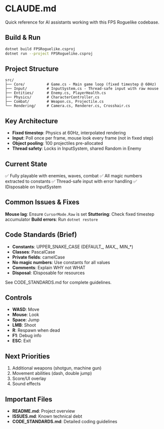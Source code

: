 # CLAUDE.md

Quick reference for AI assistants working with this FPS Roguelike codebase.

## Build & Run
```bash
dotnet build FPSRoguelike.csproj
dotnet run --project FPSRoguelike.csproj
```

## Project Structure
```
src/
├── Core/          # Game.cs - Main game loop (fixed timestep @ 60Hz)
├── Input/         # InputSystem.cs - Thread-safe input with raw mouse
├── Entities/      # Enemy.cs, PlayerHealth.cs
├── Physics/       # CharacterController.cs
├── Combat/        # Weapon.cs, Projectile.cs
└── Rendering/     # Camera.cs, Renderer.cs, Crosshair.cs
```

## Key Architecture
- **Fixed timestep**: Physics at 60Hz, interpolated rendering
- **Input**: Poll once per frame, mouse look every frame (not in fixed step)
- **Object pooling**: 100 projectiles pre-allocated
- **Thread safety**: Locks in InputSystem, shared Random in Enemy

## Current State
✅ Fully playable with enemies, waves, combat
✅ All magic numbers extracted to constants
✅ Thread-safe input with error handling
✅ IDisposable on InputSystem

## Common Issues & Fixes

**Mouse lag**: Ensure `CursorMode.Raw` is set
**Stuttering**: Check fixed timestep accumulator
**Build errors**: Run `dotnet restore`

## Code Standards (Brief)
- **Constants**: UPPER_SNAKE_CASE (DEFAULT_*, MAX_*, MIN_*)
- **Classes**: PascalCase
- **Private fields**: camelCase
- **No magic numbers**: Use constants for all values
- **Comments**: Explain WHY not WHAT
- **Disposal**: IDisposable for resources

See CODE_STANDARDS.md for complete guidelines.

## Controls
- **WASD**: Move
- **Mouse**: Look
- **Space**: Jump
- **LMB**: Shoot
- **R**: Respawn when dead
- **F1**: Debug info
- **ESC**: Exit

## Next Priorities
1. Additional weapons (shotgun, machine gun)
2. Movement abilities (dash, double jump)
3. Score/UI overlay
4. Sound effects

## Important Files
- **README.md**: Project overview
- **ISSUES.md**: Known technical debt
- **CODE_STANDARDS.md**: Detailed coding guidelines